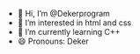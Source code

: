 - 👋 Hi, I’m @Dekerprogram
- 👀 I’m interested in html and css
- 🌱 I’m currently learning C++
- 😄 Pronouns: Deker


<!---
Dekerprogram/Dekerprogram is a ✨ special ✨ repository because its `README.md` (this file) appears on your GitHub profile.
You can click the Preview link to take a look at your changes.
--->
